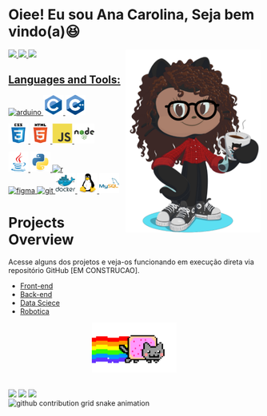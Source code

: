 
<div>
   <h1>Oiee! Eu sou Ana Carolina, Seja bem vindo(a)😆</h1>
     <img src="octocat-mascote1.png" align="right" width="270">

   <a href="https://github.com/carolbalbs">
   <img  height="120em" src="https://github-readme-stats.vercel.app/api?username=carolbalbs&show_icons=true&theme=radical&count_private=true&hide=prs,contribs"/>
   <img height="180em" src="https://github-readme-stats.vercel.app/api/top-langs/?username=carolbalbs&layout=compact&langs_count=6&theme=radical"/>
   <img src=" https://github-readme-stats.vercel.app/api/pin/?username=carolbalbs&repo=github-readme-stats&theme=radical"/>
      
      
<h2 align="left">Languages and Tools:</h2>

<p align="left"> 
   <a href="https://www.arduino.cc/" target="_blank" rel="noreferrer"> <img src="https://cdn.worldvectorlogo.com/logos/arduino-1.svg" alt="arduino" width="40" height="40"/> </a> 
   <a href="https://www.cprogramming.com/" target="_blank" rel="noreferrer"> <img src="https://raw.githubusercontent.com/devicons/devicon/master/icons/c/c-original.svg" alt="c" width="40" height="40"/> </a> 
   <a href="https://www.w3schools.com/cpp/" target="_blank" rel="noreferrer"> <img src="https://raw.githubusercontent.com/devicons/devicon/master/icons/cplusplus/cplusplus-original.svg" alt="cplusplus" width="40" height="40"/> </a> 
   
   
   <a href="https://www.w3schools.com/css/" target="_blank" rel="noreferrer"> <img src="https://raw.githubusercontent.com/devicons/devicon/master/icons/css3/css3-original-wordmark.svg" alt="css3" width="40" height="40"/> </a> 
   <a href="https://www.w3.org/html/" target="_blank" rel="noreferrer"> <img src="https://raw.githubusercontent.com/devicons/devicon/master/icons/html5/html5-original-wordmark.svg" alt="html5" width="40" height="40"/> </a> 
   <a href="https://developer.mozilla.org/en-US/docs/Web/JavaScript" target="_blank" rel="noreferrer"> <img src="https://raw.githubusercontent.com/devicons/devicon/master/icons/javascript/javascript-original.svg" alt="javascript" width="40" height="40"/> </a> 
   <a href="https://nodejs.org" target="_blank" rel="noreferrer"> <img src="https://raw.githubusercontent.com/devicons/devicon/master/icons/nodejs/nodejs-original-wordmark.svg" alt="nodejs" width="40" height="40"/> </a> 
   
   <a href="https://www.java.com" target="_blank" rel="noreferrer"> <img src="https://raw.githubusercontent.com/devicons/devicon/master/icons/java/java-original.svg" alt="java" width="40" height="40"/> </a> 
   <a href="https://www.python.org" target="_blank" rel="noreferrer"> <img src="https://raw.githubusercontent.com/devicons/devicon/master/icons/python/python-original.svg" alt="python" width="40" height="40"/> </a>
   <a href="https://cran.r-project.org" target="_blank" rel="noreferrer"><img src="https://cdn.jsdelivr.net/gh/devicons/devicon/icons/r/r-original.svg" alt="r" width="40" height="40"/> </a>   
   <a href="https://www.figma.com/" target="_blank" rel="noreferrer"> <img src="https://www.vectorlogo.zone/logos/figma/figma-icon.svg" alt="figma" width="40" height="40"/> </a>
   <a href="https://git-scm.com/" target="_blank" rel="noreferrer"> <img src="https://www.vectorlogo.zone/logos/git-scm/git-scm-icon.svg" alt="git" width="40" height="40"/> </a> 
   <a href="https://www.docker.com/" target="_blank" rel="noreferrer"> <img src="https://raw.githubusercontent.com/devicons/devicon/master/icons/docker/docker-original-wordmark.svg" alt="docker" width="40" height="40"/> </a> 
   <a href="https://www.linux.org/" target="_blank" rel="noreferrer"> <img src="https://raw.githubusercontent.com/devicons/devicon/master/icons/linux/linux-original.svg" alt="linux" width="40" height="40"/> </a> 
   <a href="https://www.mysql.com/" target="_blank" rel="noreferrer"> <img src="https://raw.githubusercontent.com/devicons/devicon/master/icons/mysql/mysql-original-wordmark.svg" alt="mysql" width="40" height="40"/> </a> 
   <h1>Projects Overview</h1>

<p> Acesse alguns dos projetos e veja-os funcionando em execução direta via repositório GitHub [EM CONSTRUCAO].</p>

*  <a href="https://github.com/Carolbalbs/front-end" target="_blank" rel="noreferrer">Front-end</a>
* <a href="https://github.com/Carolbalbs/back-end" target="_blank" rel="noreferrer">Back-end</a>
*  <a href="https://github.com/Carolbalbs/data-science" target="_blank" rel="noreferrer">Data Sciece</a>
*  <a href="https://github.com/robochicas" target="_blank" rel="noreferrer">Robotica</a>
</p>
<div><p align="center">  <img src="PYh.gif"  height="100" ></p> </div>

</div>
 
 <br>
 
 
 
<div>
 <a href="" target="_blank"><img src="https://img.shields.io/badge/Discord-7289DA?style=for-the-badge&logo=discord&logoColor=white" target="_blank"></a> 
  <a href = ""><img src="https://img.shields.io/badge/-Gmail-%23333?style=for-the-badge&logo=gmail&logoColor=white" target="_blank"></a>
  <a href="https://www.linkedin.com/in/ana-carolina-balbino" target="_blank"><img src="https://img.shields.io/badge/-LinkedIn-%230077B5?style=for-the-badge&logo=linkedin&logoColor=white" target="_blank"></a> 
</div>
<picture>
  <source
    media="(prefers-color-scheme: dark)"
    srcset="https://raw.githubusercontent.com/carolbalbs/carolbalbs/blob/output/github-contribution-grid-snake-dark.svg"
  />
  <source
    media="(prefers-color-scheme: light)"
    srcset="https://raw.githubusercontent.com/carolbalbs/carolbalbs/blob/output/github-contribution-grid-snake.svg"
  />
  <img
    alt="github contribution grid snake animation"
    src="https://raw.githubusercontent.com/carolbalbs/carolbalbs/blob/output/github-contribution-grid-snake.svg"
  />
</picture>
